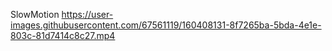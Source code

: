 
SlowMotion
https://user-images.githubusercontent.com/67561119/160408131-8f7265ba-5bda-4e1e-803c-81d7414c8c27.mp4

